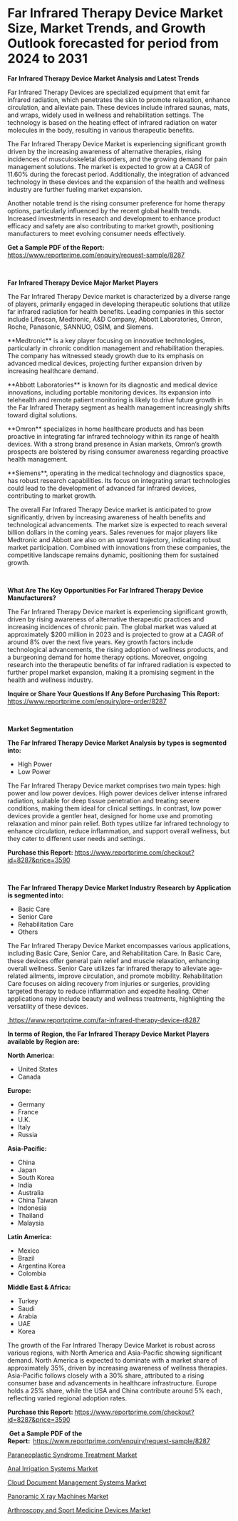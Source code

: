 <p><h1>Far Infrared Therapy Device Market Size, Market Trends, and Growth Outlook forecasted for period from 2024 to 2031</h1></p><p><strong>Far Infrared Therapy Device Market Analysis and Latest Trends</strong></p>
<p><p>Far Infrared Therapy Devices are specialized equipment that emit far infrared radiation, which penetrates the skin to promote relaxation, enhance circulation, and alleviate pain. These devices include infrared saunas, mats, and wraps, widely used in wellness and rehabilitation settings. The technology is based on the heating effect of infrared radiation on water molecules in the body, resulting in various therapeutic benefits.</p><p>The Far Infrared Therapy Device Market is experiencing significant growth driven by the increasing awareness of alternative therapies, rising incidences of musculoskeletal disorders, and the growing demand for pain management solutions. The market is expected to grow at a CAGR of 11.60% during the forecast period. Additionally, the integration of advanced technology in these devices and the expansion of the health and wellness industry are further fueling market expansion. </p><p>Another notable trend is the rising consumer preference for home therapy options, particularly influenced by the recent global health trends. Increased investments in research and development to enhance product efficacy and safety are also contributing to market growth, positioning manufacturers to meet evolving consumer needs effectively.</p></p>
<p><strong>Get a Sample PDF of the Report:&nbsp;</strong> <a href="https://www.reportprime.com/enquiry/request-sample/8287">https://www.reportprime.com/enquiry/request-sample/8287</a></p>
<p>&nbsp;</p>
<p><strong>Far Infrared Therapy Device Major Market Players</strong></p>
<p><p>The Far Infrared Therapy Device market is characterized by a diverse range of players, primarily engaged in developing therapeutic solutions that utilize far infrared radiation for health benefits. Leading companies in this sector include Lifescan, Medtronic, A&D Company, Abbott Laboratories, Omron, Roche, Panasonic, SANNUO, OSIM, and Siemens.</p><p>**Medtronic** is a key player focusing on innovative technologies, particularly in chronic condition management and rehabilitation therapies. The company has witnessed steady growth due to its emphasis on advanced medical devices, projecting further expansion driven by increasing healthcare demand.</p><p>**Abbott Laboratories** is known for its diagnostic and medical device innovations, including portable monitoring devices. Its expansion into telehealth and remote patient monitoring is likely to drive future growth in the Far Infrared Therapy segment as health management increasingly shifts toward digital solutions.</p><p>**Omron** specializes in home healthcare products and has been proactive in integrating far infrared technology within its range of health devices. With a strong brand presence in Asian markets, Omron’s growth prospects are bolstered by rising consumer awareness regarding proactive health management.</p><p>**Siemens**, operating in the medical technology and diagnostics space, has robust research capabilities. Its focus on integrating smart technologies could lead to the development of advanced far infrared devices, contributing to market growth.</p><p>The overall Far Infrared Therapy Device market is anticipated to grow significantly, driven by increasing awareness of health benefits and technological advancements. The market size is expected to reach several billion dollars in the coming years. Sales revenues for major players like Medtronic and Abbott are also on an upward trajectory, indicating robust market participation. Combined with innovations from these companies, the competitive landscape remains dynamic, positioning them for sustained growth.</p></p>
<p>&nbsp;</p>
<p><strong>What Are The Key Opportunities For Far Infrared Therapy Device Manufacturers?</strong></p>
<p><p>The Far Infrared Therapy Device market is experiencing significant growth, driven by rising awareness of alternative therapeutic practices and increasing incidences of chronic pain. The global market was valued at approximately $200 million in 2023 and is projected to grow at a CAGR of around 8% over the next five years. Key growth factors include technological advancements, the rising adoption of wellness products, and a burgeoning demand for home therapy options. Moreover, ongoing research into the therapeutic benefits of far infrared radiation is expected to further propel market expansion, making it a promising segment in the health and wellness industry.</p></p>
<p><strong>Inquire or Share Your Questions If Any Before Purchasing This Report:</strong> <a href="https://www.reportprime.com/enquiry/pre-order/8287">https://www.reportprime.com/enquiry/pre-order/8287</a></p>
<p>&nbsp;</p>
<p><strong>Market Segmentation</strong></p>
<p><strong>The Far Infrared Therapy Device Market Analysis by types is segmented into:</strong></p>
<p><ul><li>High Power</li><li>Low Power</li></ul></p>
<p><p>The Far Infrared Therapy Device market comprises two main types: high power and low power devices. High power devices deliver intense infrared radiation, suitable for deep tissue penetration and treating severe conditions, making them ideal for clinical settings. In contrast, low power devices provide a gentler heat, designed for home use and promoting relaxation and minor pain relief. Both types utilize far infrared technology to enhance circulation, reduce inflammation, and support overall wellness, but they cater to different user needs and settings.</p></p>
<p><strong>Purchase this Report:&nbsp;</strong><a href="https://www.reportprime.com/checkout?id=8287&price=3590">https://www.reportprime.com/checkout?id=8287&price=3590</a></p>
<p>&nbsp;</p>
<p><strong>The Far Infrared Therapy Device Market Industry Research by Application is segmented into:</strong></p>
<p><ul><li>Basic Care</li><li>Senior Care</li><li>Rehabilitation Care</li><li>Others</li></ul></p>
<p><p>The Far Infrared Therapy Device Market encompasses various applications, including Basic Care, Senior Care, and Rehabilitation Care. In Basic Care, these devices offer general pain relief and muscle relaxation, enhancing overall wellness. Senior Care utilizes far infrared therapy to alleviate age-related ailments, improve circulation, and promote mobility. Rehabilitation Care focuses on aiding recovery from injuries or surgeries, providing targeted therapy to reduce inflammation and expedite healing. Other applications may include beauty and wellness treatments, highlighting the versatility of these devices.</p></p>
<p><a href="https://www.reportprime.com/far-infrared-therapy-device-r8287">&nbsp;https://www.reportprime.com/far-infrared-therapy-device-r8287</a></p>
<p><strong>In terms of Region, the Far Infrared Therapy Device Market Players available by Region are:</strong></p>
<p>
    <p> <strong> North America: </strong>
        <ul>
            <li>United States</li>
            <li>Canada</li>
        </ul>
        </p> 
    <p> <strong> Europe: </strong>
        <ul>
            <li>Germany</li>
            <li>France</li>
            <li>U.K.</li>
            <li>Italy</li>
            <li>Russia</li>
        </ul>
        </p> 
    <p> <strong> Asia-Pacific: </strong>
        <ul>
            <li>China</li>
            <li>Japan</li>
            <li>South Korea</li>
            <li>India</li>
            <li>Australia</li>
            <li>China Taiwan</li>
            <li>Indonesia</li>
            <li>Thailand</li>
            <li>Malaysia</li>
        </ul>
        </p> 
    <p> <strong> Latin America: </strong>
        <ul>
            <li>Mexico</li>
            <li>Brazil</li>
            <li>Argentina Korea</li>
            <li>Colombia</li>
        </ul>
        </p> 
    <p> <strong> Middle East & Africa: </strong>
        <ul>
            <li>Turkey</li>
            <li>Saudi</li>
            <li>Arabia</li>
            <li>UAE</li>
            <li>Korea</li>
        </ul>
    </p>
    </p>
<p><p>The growth of the Far Infrared Therapy Device Market is robust across various regions, with North America and Asia-Pacific showing significant demand. North America is expected to dominate with a market share of approximately 35%, driven by increasing awareness of wellness therapies. Asia-Pacific follows closely with a 30% share, attributed to a rising consumer base and advancements in healthcare infrastructure. Europe holds a 25% share, while the USA and China contribute around 5% each, reflecting varied regional adoption rates.</p></p>
<p><strong>Purchase this Report: </strong><a href="https://www.reportprime.com/checkout?id=8287&price=3590">https://www.reportprime.com/checkout?id=8287&price=3590</a></p>
<p>&nbsp;<strong>Get a Sample PDF of the Report:&nbsp;&nbsp;</strong><a href="https://www.reportprime.com/enquiry/request-sample/8287">https://www.reportprime.com/enquiry/request-sample/8287</a></p>
<p><strong></strong></p>
<p><p><a href="https://www.linkedin.com/pulse/booming-paraneoplastic-syndrome-treatment-market-sector-ucjlc?trackingId=ZG6F3zKDTcyTNkV%2Bp6v2hg%3D%3D">Paraneoplastic Syndrome Treatment Market</a></p><p><a href="https://www.linkedin.com/pulse/anal-irrigation-systems-market-outlook-share-analysis-9fnte?trackingId=zY4yeHArR%2FqPXarLJ%2Ft9GA%3D%3D">Anal Irrigation Systems Market</a></p><p><a href="https://issuu.com/reportprime-2/docs/cloud-document-management-systems-m_c4e8547690b80c">Cloud Document Management Systems Market</a></p><p><a href="https://medium.com/@sac-m/panoramic-x-ray-machines-market-research-report-exploring-market-size-and-revenue-analysis-for-6866c566871a">Panoramic X ray Machines Market</a></p><p><a href="https://medium.com/@sac-m/arthroscopy-and-sport-medicine-devices-market-size-by-type-arthroscopy-products-soft-tissue-2df63443eef2">Arthroscopy and Sport Medicine Devices Market</a></p></p>